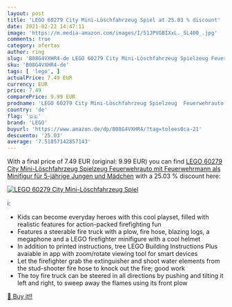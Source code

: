```yaml
---
layout: post
title: 'LEGO 60279 City Mini-Löschfahrzeug Spiel at 25.03 % discount'
date: 2021-02-22 14:47:11
image: 'https://m.media-amazon.com/images/I/51JPVGBIXxL._SL400_.jpg'
comments: true
category: ofertas
author: ring
slug: 'B08G4VXHR4-de LEGO 60279 City Mini-Löschfahrzeug Spielzeug Feuerwehrauto...'
sku: 'B08G4VXHR4-de'
tags: [ 'lego', ]
actualPrice: 7.49 EUR
currency: EUR
price: 7.49
comparePrice: 9.99 EUR
prodname: 'LEGO 60279 City Mini-Löschfahrzeug Spielzeug  Feuerwehrauto mit Feuerwehrmann als Minifigur für 5-jährige Jungen und Mädchen'
country: 'de'
flag: '🇩🇪'
brand: 'LEGO'
buyurl: 'https://www.amazon.de/dp/B08G4VXHR4/?tag=tolees0ca-21'
descuento: '25.03'
average: '7.51857142857143'
---
```


With a final price of 7.49 EUR (original: 9.99 EUR) you can find [LEGO 60279 City Mini-Löschfahrzeug Spielzeug  Feuerwehrauto mit Feuerwehrmann als Minifigur für 5-jährige Jungen und Mädchen](https://www.amazon.de/dp/B08G4VXHR4/?tag=tolees0ca-21) with a  25.03 % discount here:

[![LEGO 60279 City Mini-Löschfahrzeug Spiel](https://m.media-amazon.com/images/I/51JPVGBIXxL._SL400_.jpg)](https://www.amazon.de/dp/B08G4VXHR4/?tag=tolees0ca-21)

ℹ️:

- Kids can become everyday heroes with this cool playset, filled with realistic features for action-packed firefighting fun
- Features a steerable fire truck with a plow, fire hose, blazing logs, a megaphone and a LEGO firefighter minifigure with a cool helmet
- In addition to printed instructions, tree LEGO Building Instructions Plus avaiable in app with zoom/rotate viewing tool for smart devices
- Let the firefighter grab the extinguisher and shoot water elements from the stud-shooter fire hose to knock out the fire; good work
- The toy fire truck can be steered in all directions by pushing and tilting it left and right, to sweep away the flames using its front plow

[🛒 Buy it!!](https://www.amazon.de/dp/B08G4VXHR4/?tag=tolees0ca-21)

